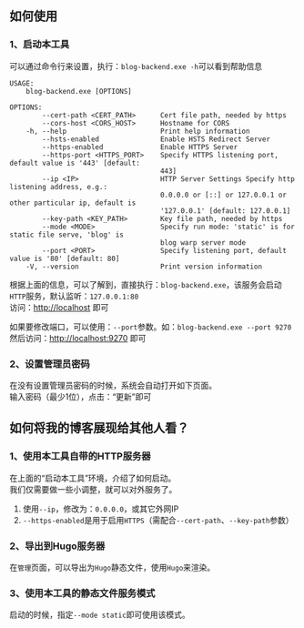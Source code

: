 ## 如何使用

### 1、启动本工具
可以通过命令行来设置，执行：`blog-backend.exe -h`可以看到帮助信息
```
USAGE:
    blog-backend.exe [OPTIONS]

OPTIONS:
        --cert-path <CERT_PATH>      Cert file path, needed by https
        --cors-host <CORS_HOST>      Hostname for CORS
    -h, --help                       Print help information
        --hsts-enabled               Enable HSTS Redirect Server
        --https-enabled              Enable HTTPS Server
        --https-port <HTTPS_PORT>    Specify HTTPS listening port, default value is '443' [default:
                                     443]
        --ip <IP>                    HTTP Server Settings Specify http listening address, e.g.:
                                     0.0.0.0 or [::] or 127.0.0.1 or other particular ip, default is
                                     '127.0.0.1' [default: 127.0.0.1]
        --key-path <KEY_PATH>        Key file path, needed by https
        --mode <MODE>                Specify run mode: 'static' is for static file serve, 'blog' is
                                     blog warp server mode
        --port <PORT>                Specify listening port, default value is '80' [default: 80]
    -V, --version                    Print version information
```

根据上面的信息，可以了解到，直接执行：`blog-backend.exe`，该服务会启动`HTTP`服务，默认监听：`127.0.0.1:80`  
访问：[http://localhost](http://localhost) 即可

如果要修改端口，可以使用：`--port`参数。如：`blog-backend.exe --port 9270`  
然后访问：[http://localhost:9270](http://localhost:9270) 即可

### 2、设置管理员密码
在没有设置管理员密码的时候，系统会自动打开如下页面。  
输入密码（最少1位），点击：“更新”即可

## 如何将我的博客展现给其他人看？

### 1、使用本工具自带的HTTP服务器
在上面的“启动本工具”环境，介绍了如何启动。   
我们仅需要做一些小调整，就可以对外服务了。  
1. 使用`--ip`，修改为：`0.0.0.0`，或其它外网IP
2. `--https-enabled`是用于启用`HTTPS`（需配合`--cert-path`、`--key-path`参数）

### 2、导出到Hugo服务器
在`管理`页面，可以导出为`Hugo`静态文件，使用`Hugo`来渲染。

### 3、使用本工具的静态文件服务模式
启动的时候，指定`--mode static`即可使用该模式。

